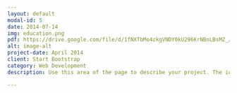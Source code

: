 ```yaml
---
layout: default
modal-id: 5
date: 2014-07-14
img: education.png
pdf: https://drive.google.com/file/d/1fNXTbMo4zkgVNDY0kU296KrNBnLBsMZ_/preview
alt: image-alt
project-date: April 2014
client: Start Bootstrap
category: Web Development
description: Use this area of the page to describe your project. The icon above is part of a free icon set by <a href="https://sellfy.com/p/8Q9P/jV3VZ/">Flat Icons</a>. On their website, you can download their free set with 16 icons, or you can purchase the entire set with 146 icons for only $12!

---
```

